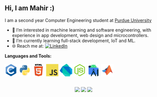 ## Hi, I am Mahir :)

I am a second year Computer Engineering student at [Purdue University](https://www.purdue.edu/)
- 👀 I’m interested in machine learning and software engineering, with experience in app development, web design and microcontrollers.
- 🌱 I’m currently learning full-stack development, IoT and ML.
- 🌐 Reach me at: <a href="https://www.linkedin.com/in/shahmdmahir03/"><img src="https://img.shields.io/badge/linkedin-%230077B5.svg?&style=for-the-badge&logo=linkedin&logoColor=white" alt="LinkedIn" width="75px" /></a>&nbsp;


<b>Languages and Tools:</b>
<br>
<br>
<img src="https://raw.githubusercontent.com/devicons/devicon/master/icons/c/c-original.svg" alt="c" width="40" height="40"/>
<img src="https://raw.githubusercontent.com/devicons/devicon/master/icons/python/python-original.svg" alt="python" width="40" height="40"/>
<img src="https://raw.githubusercontent.com/devicons/devicon/master/icons/html5/html5-original-wordmark.svg" alt="html5" width="40" height="40"/>
<img src="https://raw.githubusercontent.com/devicons/devicon/master/icons/javascript/javascript-original.svg" alt="javascript" width="40" height="40"/>
<img src="https://raw.githubusercontent.com/devicons/devicon/master/icons/dart/dart-original.svg" alt="dart" width="40" height="40"/>
<img src="https://raw.githubusercontent.com/devicons/devicon/master/icons/nodejs/nodejs-original.svg" alt="nodejs" width="40" height="40"/>
<img src="https://raw.githubusercontent.com/devicons/devicon/master/icons/androidstudio/androidstudio-original.svg" alt="androidstudio" width="40" height="40"/>
<img src="https://raw.githubusercontent.com/devicons/devicon/master/icons/matlab/matlab-original.svg" alt="matlab" width="40" height="40"/>
<br>
<br>


<p align = "center">
  <img src = "https://github-readme-stats.vercel.app/api?username=shah527&show_icons=true&theme=dark" width = 400>
  <img src = "https://github-readme-streak-stats.herokuapp.com?user=shah527&theme=dark&hide_border=true" width = 400>
  <img src = "https://github-readme-stats.vercel.app/api/top-langs/?username=shah527&layout=compact&hide_border=true&theme=dark&langs_count=6" width = 400>
</p>

